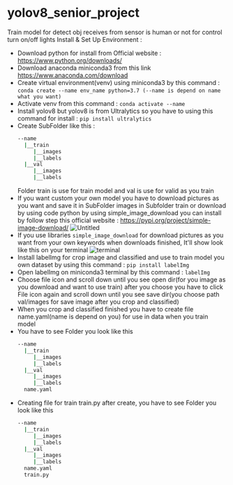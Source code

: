 # yolov8_senior_project
Train model for detect obj receives from sensor is human or not for control turn on/off lights
Install & Set Up Environment : 
  - Download python for install from Official website : https://www.python.org/downloads/ 
  - Download anaconda miniconda3 from this link https://www.anaconda.com/download
  - Create virtual environment(venv) using miniconda3 by this command : ``` conda create --name env_name python=3.7 (--name is depend on name what you want) ```
  - Activate venv from this command : ``` conda activate --name ```
  - Install yolov8 but yolov8 is from Ultralytics so you have to using this command for install : ``` pip install ultralytics ```
  - Create SubFolder like this :
    ```bash
    --name
      |__train
         |__images
         |__labels
      |__val
         |__images
         |__labels
    ```
    Folder train is use for train model and val is use for valid as you train
  - If you want custom your own model you have to download pictures as you want and save it in SubFolder images in Subfolder train or download by using code python by using simple_image_download you can install by follow step this official website : https://pypi.org/project/simple-image-download/
  ![Untitled](https://github.com/supaphol170/yolov8_senior_project/assets/124768326/f03cdbf8-6ed1-4d0b-88bf-511c2bba4348)
  - If you use libraries ``` simple_image_download ``` for download pictures as you want from your own keywords when downloads finished, It'll show look like this on your terminal
    ![terminal](https://github.com/supaphol170/yolov8_senior_project/assets/124768326/56b8f568-4432-4513-9f20-311f65b96af0)
  - Install labelImg for crop image and classified and use to train model you own dataset by using this command : ``` pip install labelImg ```
  - Open labelImg on miniconda3 terminal by this command : ``` labelImg ```
  - Choose file icon and scroll down until you see open dir(for you image as you download and want to use train) after you choose you have to click File icon again and scroll down until you see save dir(you choose path val/images for save image after you crop and classified)
  - When you crop and classified finished you have to create file name.yaml(name is depend on you) for use in data when you train model
  - You have to see Folder you look like this
    ```bash
    --name
      |__train
         |__images
         |__labels
      |__val
         |__images
         |__labels
      name.yaml
    ```
  - Creating file for train train.py after create, you have to see Folder you look like this
    ```bash
    --name
      |__train
         |__images
         |__labels
      |__val
         |__images
         |__labels
      name.yaml
      train.py
    ```
